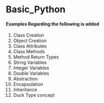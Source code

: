 # Basic_Python

#### Examples Regarding the following is added
1. Class Creation
2. Object Creation
3. Class Attributes
4. Class Methods
5. Method Return Types
6. String Variables
7. Integer Variables
8. Double Variables
9. Abstraction
10. Encapsulation
11. Inheritance
12. Duck Type concept
